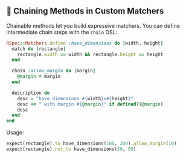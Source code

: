 ## 🔗 Chaining Methods in Custom Matchers

Chainable methods let you build expressive matchers. You can define intermediate chain steps with the `chain` DSL:

```ruby
RSpec::Matchers.define :have_dimensions do |width, height|
  match do |rectangle|
    rectangle.width == width && rectangle.height == height
  end

  chain :allow_margin do |margin|
    @margin = margin
  end

  description do
    desc = "have dimensions #{width}x#{height}"
    desc += " with margin #{@margin}" if defined?(@margin)
    desc
  end
end
```

Usage:

```ruby
expect(rectangle).to have_dimensions(100, 200).allow_margin(10)
expect(rectangle).not_to have_dimensions(50, 50)
```